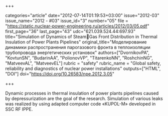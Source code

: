 +++

categories="article"
date="2012-07-14T01:19:53+03:00"
issue="2012-03"
issue_name="2012 - #03"
issue_id="3"
number="05"
file = "https://static.nuclear-power-engineering.ru/articles/2012/03/05.pdf"
first_page="36"
last_page="43"
udc="621.039.524.44:697.93"
title="Simulation of Dynamics of SteamGas Front Distribution in Thermal Insulation of Power Plants Pipelines"
original_title="Моделирование динамики распространения парогазового фронта в теплоизоляции трубопровода энергетических установок"
authors=["DvornikovPA", "KovtunSN", "BudarinAA", "PolionovVP", "TitarenkoNN", "RoshchinNG", "MatveevAL", "MatveevEL"]
rubric = "safety"
rubric_name = "Global safety, reliability and diagnostics of nuclear power installations"
outputs=["HTML", "DOI"]
doi="https://doi.org/10.26583/npe.2012.3.05"

+++

Dynamic processes in thermal insulation of power plants pipelines caused by depressurization are the goal of the research. Simulation of various leaks was realized by using adapted computer code «KUPOL-M» developed in SSC RF IPPE.
